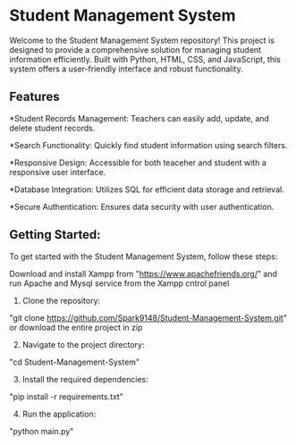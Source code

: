 # Student Management System #

Welcome to the Student Management System repository! This project is designed to provide a comprehensive solution for managing student information efficiently. Built with Python, HTML, CSS, and JavaScript, this system offers a user-friendly interface and robust functionality.

## Features ##

*Student Records Management: Teachers can easily add, update, and delete student records.

*Search Functionality: Quickly find student information using search filters.

*Responsive Design: Accessible for both teaceher and student with a responsive user interface.

*Database Integration: Utilizes SQL for efficient data storage and retrieval.

*Secure Authentication: Ensures data security with user authentication.

## Getting Started: ##

To get started with the Student Management System, follow these steps:

Download and install Xampp from "https://www.apachefriends.org/"  and run Apache and Mysql service from the Xampp cntrol panel 

1. Clone the repository:

  "git clone https://github.com/Spark9148/Student-Management-System.git" or download the entire project in zip

2. Navigate to the project directory:

  "cd Student-Management-System"

3. Install the required dependencies:

  "pip install -r requirements.txt"

4. Run the application:

  "python main.py"
